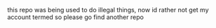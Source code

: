 this repo was being used to do illegal things, now id rather not get my account termed so please go find another repo
